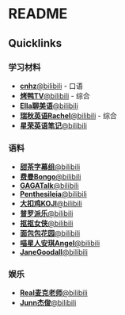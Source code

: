 # README

## Quicklinks

### 学习材料

-   [**cnhz**@bilibili](https://space.bilibili.com/26658874/) - 口语
-   [**烤鸭TV**@bilibili](https://space.bilibili.com/491240131/) - 综合
-   [**Ella聊美语**@bilibili](https://space.bilibili.com/340223423/)
-   [**瑞秋英语Rachel**@bilibili](https://space.bilibili.com/631186842/) - 综合
-   [**星荣英语笔记**@bilibili](https://space.bilibili.com/160507280/)

### 语料

-   [**甜茶字幕组**@bilibili](https://space.bilibili.com/203486642/)
-   [**费曼Bongo**@bilibili](https://space.bilibili.com/524836274/)
-   [**GAGATalk**@bilibili](https://space.bilibili.com/663178903/)
-   [**Penthesileia**@bilibili](https://space.bilibili.com/514051666/)
-   [**大扣鸡KOJI**@bilibili](https://space.bilibili.com/21143532/)
-   [**普罗派乐**@bilibili](https://space.bilibili.com/96094291/)
-   [**抠抠女侠**@bilibili](https://space.bilibili.com/5298203/)
-   [**面包包花园**@bilibili](https://space.bilibili.com/1441657459/)
-   [**喵星人安琪Angel**@bilibili](https://space.bilibili.com/62055068/)
-   [**JaneGoodall**@bilibili](https://space.bilibili.com/662163337/)

### 娱乐

-   [**Real麦克老师**@bilibili](https://space.bilibili.com/19859602)
-   [**Junn杰俊**@bilibili](https://space.bilibili.com/25356402/)
